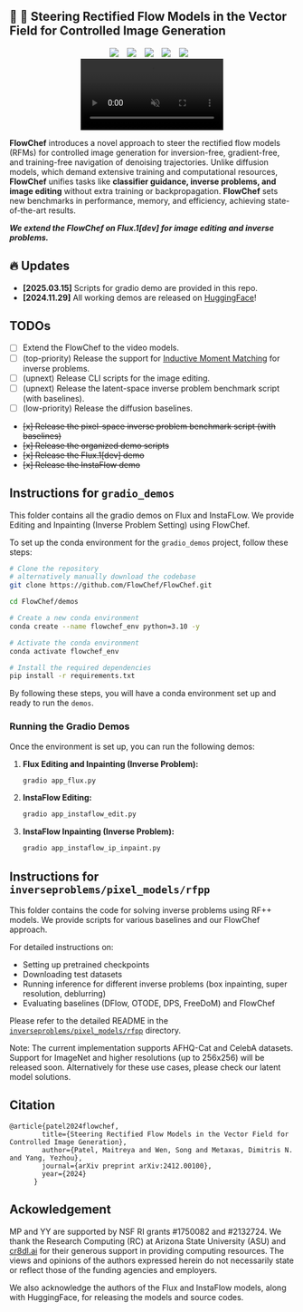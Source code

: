 ## 🚀 🚀 Steering Rectified Flow Models in the Vector Field for Controlled Image Generation

<div align="center">
  <a href="https://flowchef.github.io/"><img src="https://img.shields.io/static/v1?label=Project%20Page&message=GitHub&color=blue&logo=github"></a> &ensp;
  <a href="https://arxiv.org/abs/2412.00100"><img src="https://img.shields.io/static/v1?label=ArXiv&message=2412.00100&color=B31B1B&logo=arxiv"></a> &ensp;
  <a href="https://huggingface.co/spaces/FlowChef/FlowChef-Flux1-dev"><img src="https://img.shields.io/static/v1?label=Flux(editing x inverse problems)&message=Demo&color=yellow"></a> &ensp;
  <a href="https://huggingface.co/spaces/FlowChef/FlowChef-InstaFlow-Edit"><img src="https://img.shields.io/static/v1?label=InstaFlow(editing)&message=Demo&color=yellow"></a> &ensp;
  <a href="https://huggingface.co/spaces/FlowChef/FlowChef-InstaFlow-InverseProblem-Inpainting"><img src="https://img.shields.io/static/v1?label=InstaFlow(inpainting)&message=Demo&color=yellow"></a> &ensp;
</div>


<div align="center">
  <video src="https://github.com/user-attachments/assets/c0ac474d-726a-4003-8b9f-4ff32a400d82" autoplay muted loop playsinline style="width: 50%;"></video>
</div>


**FlowChef** introduces a novel approach to steer the rectified flow models (RFMs)  for controlled image generation for inversion-free, gradient-free, and training-free navigation of denoising trajectories. Unlike diffusion models, which demand extensive training and computational resources, **FlowChef** unifies tasks like **classifier guidance, inverse problems, and image editing** without extra training or backpropagation. **FlowChef** sets new benchmarks in performance, memory, and efficiency, achieving state-of-the-art results.

***We extend the FlowChef on Flux.1[dev] for image editing and inverse problems.*** 



## 🔥 Updates

- **[2025.03.15]** Scripts for gradio demo are provided in this repo.
- **[2024.11.29]**  All working demos are released on [HuggingFace](https://huggingface.co/FlowChef)!

## TODOs

- [ ] Extend the FlowChef to the video models.
- [ ] (top-priority) Release the support for [Inductive Moment Matching](https://github.com/lumalabs/imm) for inverse problems.
- [ ] (upnext) Release CLI scripts for the image editing.
- [ ] (upnext) Release the latent-space inverse problem benchmark script (with baselines).
- [ ] (low-priority) Release the diffusion baselines.
- ~~[x] Release the pixel-space inverse problem benchmark script (with baselines)~~
- ~~[x] Release the organized demo scripts~~
- ~~[x] Release the Flux.1[dev] demo~~
- ~~[x] Release the InstaFlow demo~~

## Instructions for `gradio_demos`

This folder contains all the gradio demos on Flux and InstaFLow. 
We provide Editing and Inpainting (Inverse Problem Setting) using FlowChef.

To set up the conda environment for the `gradio_demos` project, follow these steps:

```bash
# Clone the repository
# alternatively manually download the codebase
git clone https://github.com/FlowChef/FlowChef.git

cd FlowChef/demos

# Create a new conda environment
conda create --name flowchef_env python=3.10 -y

# Activate the conda environment
conda activate flowchef_env

# Install the required dependencies
pip install -r requirements.txt
```

By following these steps, you will have a conda environment set up and ready to run the `demos`.

### **Running the Gradio Demos**

Once the environment is set up, you can run the following demos:

1. **Flux Editing and Inpainting (Inverse Problem):**

    ```bash
    gradio app_flux.py
    ```

2. **InstaFlow Editing:**

    ```bash
    gradio app_instaflow_edit.py
    ```

3. **InstaFlow Inpainting (Inverse Problem):**

    ```bash
    gradio app_instaflow_ip_inpaint.py
    ```


## Instructions for `inverseproblems/pixel_models/rfpp`

This folder contains the code for solving inverse problems using RF++ models. We provide scripts for various baselines and our FlowChef approach.

For detailed instructions on:
- Setting up pretrained checkpoints
- Downloading test datasets 
- Running inference for different inverse problems (box inpainting, super resolution, deblurring)
- Evaluating baselines (DFlow, OTODE, DPS, FreeDoM) and FlowChef

Please refer to the detailed README in the [`inverseproblems/pixel_models/rfpp`](inverseproblems/pixel_models/rfpp/README.md) directory.

Note: The current implementation supports AFHQ-Cat and CelebA datasets. Support for ImageNet and higher resolutions (up to 256x256) will be released soon. Alternatively for these use cases, please check our latent model solutions.


## Citation
```
@article{patel2024flowchef,
        title={Steering Rectified Flow Models in the Vector Field for Controlled Image Generation},
        author={Patel, Maitreya and Wen, Song and Metaxas, Dimitris N. and Yang, Yezhou},
        journal={arXiv preprint arXiv:2412.00100},
        year={2024}
      }
```

## Ackowledgement

MP and YY are supported by NSF RI grants \#1750082 and \#2132724.  We thank the Research Computing (RC) at Arizona State University (ASU) and [cr8dl.ai](cr8dl.ai) for their generous support in providing computing resources. The views and opinions of the authors expressed herein do not necessarily state or reflect those of the funding agencies and employers.

We also acknowledge the authors of the Flux and InstaFlow models, along with HuggingFace, for releasing the models and source codes. 

